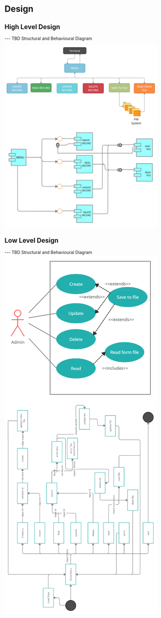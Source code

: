 # Design

## High Level Design 

--- TBD Structural and Behavioural Diagram

![HighLevelStructuralDiagram](hld_1.png)
![HighLevelBehaviouralDiagram](hld.png)

## Low Level Design 

--- TBD Structural and Behavioural Diagram
![FeaturesLevelStructuralDiagram](usecase.jpg)
![FeaturesBehaviouralDiagram](low.png)